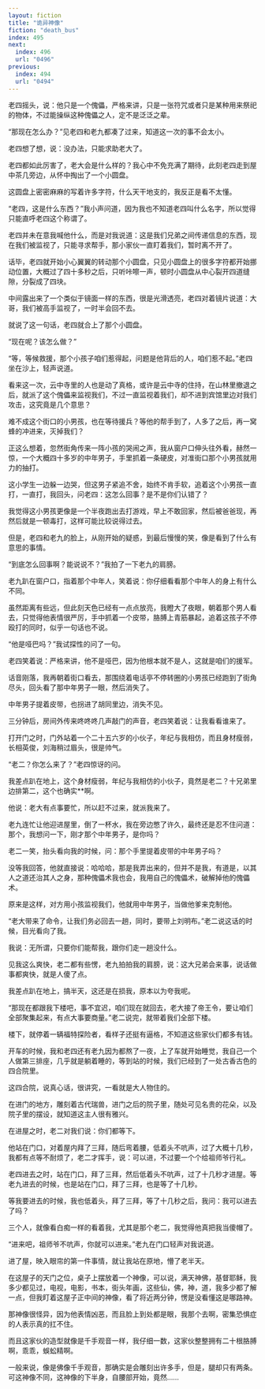 ```yaml
---
layout: fiction
title: "诡异神像"
fiction: "death_bus"
index: 495
next:
  index: 496
  url: "0496"
previous:
  index: 494
  url: "0494"
---
```

老四摇头，说：他只是一个傀儡，严格来讲，只是一张符咒或者只是某种用来祭祀的物体，不过能操纵这种傀儡之人，定不是泛泛之辈。

“那现在怎么办？”见老四和老九都凑了过来，知道这一次的事不会太小。

老四想了想，说：没办法，只能求助老大了。

老四都如此厉害了，老大会是什么样的？我心中不免充满了期待，此刻老四走到屋中茶几旁边，从怀中掏出了一个小圆盘。

这圆盘上密密麻麻的写着许多字符，什么天干地支的，我反正是看不太懂。

“老四，这是什么东西？”我小声问道，因为我也不知道老四叫什么名字，所以觉得只能直呼老四这个称谓了。

老四并未在意我喊他什么，而是对我说道：这是我们兄弟之间传递信息的东西，现在我们被监视了，只能寻求帮手，那小家伙一直盯着我们，暂时离不开了。

话毕，老四就开始小心翼翼的转动那个小圆盘，只见小圆盘上的很多字符都开始挪动位置，大概过了四十多秒之后，只听咔嚓一声，顿时小圆盘从中心裂开四道缝隙，分裂成了四块。

中间露出来了一个类似于镜面一样的东西，很是光滑透亮，老四对着镜片说道：大哥，我们被高手监视了，一时半会回不去。

就说了这一句话，老四就合上了那个小圆盘。

“现在呢？该怎么做？”

“等，等候救援，那个小孩子咱们惹得起，问题是他背后的人，咱们惹不起。”老四坐在沙上，轻声说道。

看来这一次，云中寺里的人也是动了真格，或许是云中寺的住持，在山林里撤退之后，就派了这个傀儡来监视我们，不过一直监视着我们，却不进到宾馆里边对我们攻击，这究竟是几个意思？

难不成这个街口的小男孩，也在等待援兵？等他的帮手到了，人多了之后，再一窝蜂的冲进来，灭掉我们？

正这么想着，忽然街角传来一阵小孩的哭闹之声，我从窗户口伸头往外看，赫然一惊，一个大概四十多岁的中年男子，手里抓着一条硬皮，对准街口那个小男孩就用力的抽打。

这小学生一边躲一边哭，但这男子紧追不舍，始终不肯手软，追着这个小男孩一直打，一直打，我回头，问老四：这怎么回事？是不是你们认错了？

我觉得这小男孩更像是一个半夜跑出去打游戏，早上不敢回家，然后被爸爸现，再然后就是一顿毒打，这样可能比较说得过去。

但是，老四和老九的脸上，从刚开始的疑惑，到最后慢慢的笑，像是看到了什么有意思的事情。

“到底怎么回事啊？能说说不？”我拍了一下老九的肩膀。

老九趴在窗户口，指着那个中年人，笑着说：你仔细看看那个中年人的身上有什么不同。

虽然距离有些远，但此刻天色已经有一点点放亮，我瞪大了夜眼，朝着那个男人看去，只觉得他表情很严厉，手中抓着一个皮带，胳膊上青筋暴起，追着这孩子不停殴打的同时，似乎一句话也不说。

“他是哑巴吗？”我试探性的问了一句。

老四笑着说：严格来讲，他不是哑巴，因为他根本就不是人，这就是咱们的援军。

话音刚落，我再朝着街口看去，那围绕着电话亭不停转圈的小男孩已经跑到了街角尽头，回头看了那中年男子一眼，然后消失了。

中年男子提着皮带，也拐进了胡同里边，消失不见。

三分钟后，房间外传来咚咚咚几声敲门的声音，老四笑着说：让我看看谁来了。

打开门之时，门外站着一个二十五六岁的小伙子，年纪与我相仿，而且身材瘦弱，长相英俊，刘海稍过眉头，很是帅气。

“老二？你怎么来了？”老四惊讶的问。

我差点趴在地上，这个身材瘦弱，年纪与我相仿的小伙子，竟然是老二？十兄弟里边排第二，这个也确实**啊。

他说：老大有点事要忙，所以赶不过来，就派我来了。

老九连忙让他迎进屋里，倒了一杯水，我在旁边憋了许久，最终还是忍不住问道：那个，我想问一下，刚才那个中年男子，是你吗？

老二一笑，抬头看向我的时候，问：那个手里提着皮带的中年男子吗？

没等我回答，他就直接说：哈哈哈，那是我弄出来的，但并不是我，有道是，以其人之道还治其人之身，那种傀儡术我也会，我用自己的傀儡术，破解掉他的傀儡术。

原来是这样，对方用小孩监视我们，他就用中年男子，当做他爹来克制他。

“老大带来了命令，让我们务必回去一趟，同时，要带上刘明布。”老二说这话的时候，目光看向了我。

我说：无所谓，只要你们能帮我，跟你们走一趟没什么。

见我这么爽快，老二都有些愣，老九拍拍我的肩膀，说：这大兄弟会来事，说话做事都爽快，就是人傻了点。

我差点趴在地上，搞半天，这还是在损我，原本以为夸我呢。

“那现在都跟我下楼吧，事不宜迟，咱们现在就回去，老大接了帝王令，要让咱们全部聚集起来，有点大事要商量。”老二说完，就带着我们全部下楼。

楼下，就停着一辆福特探险者，看样子还挺有逼格，不知道这些家伙们都多有钱。

开车的时候，我和老四还有老九因为都熬了一夜，上了车就开始睡觉，我自己一个人做第三排座，几乎就是躺着睡的，等到站的时候，我们已经到了一处古香古色的四合院里。

这四合院，说真心话，很讲究，一看就是大人物住的。

在进门的地方，雕刻着古代瑞兽，进门之后的院子里，随处可见名贵的花朵，以及院子里的摆设，就知道这主人很有雅兴。

在进屋之时，老二对我们说：你们都等下。

他站在门口，对着屋内拜了三拜，随后弯着腰，低着头不吭声，过了大概十几秒，我都有点等不耐烦了，老二才挥手，说：可以进，不过要一个个给祖师爷行礼。

老四进去之时，站在门口，拜了三拜，然后低着头不吭声，过了十几秒才进屋。等老九进去的时候，也是站在门口，拜了三拜，也是等了十几秒。

等我要进去的时候，我也低着头，拜了三拜，等了十几秒之后，我问：我可以进去了吗？

三个人，就像看白痴一样的看着我，尤其是那个老二，我觉得他真把我当傻帽了。

“进来吧，祖师爷不吭声，你就可以进来。”老九在门口轻声对我说道。

进了屋，映入眼帘的第一件事情，就让我站在原地，懵了老半天。

在这屋子的天门之位，桌子上摆放着一个神像，可以说，满天神佛，基督耶稣，我多少都见过，电视，电影，书本，街头年画，这些仙，佛，神，道，我多少都了解一点，但我盯着这屋子正中间的神像，看了将近两分钟，愣是没看懂这是哪路神。

那神像很怪异，因为他表情凶恶，而且脸上到处都是眼，我那个去啊，密集恐惧症的人表示真的扛不住。

而且这家伙的造型就像是千手观音一样，我仔细一数，这家伙整整拥有二十根胳膊啊，乖乖，蜈蚣精啊。

一般来说，像是佛像千手观音，那确实是会雕刻出许多手，但是，腿却只有两条。可这神像不同，这神像的下半身，自腰部开始，竟然……